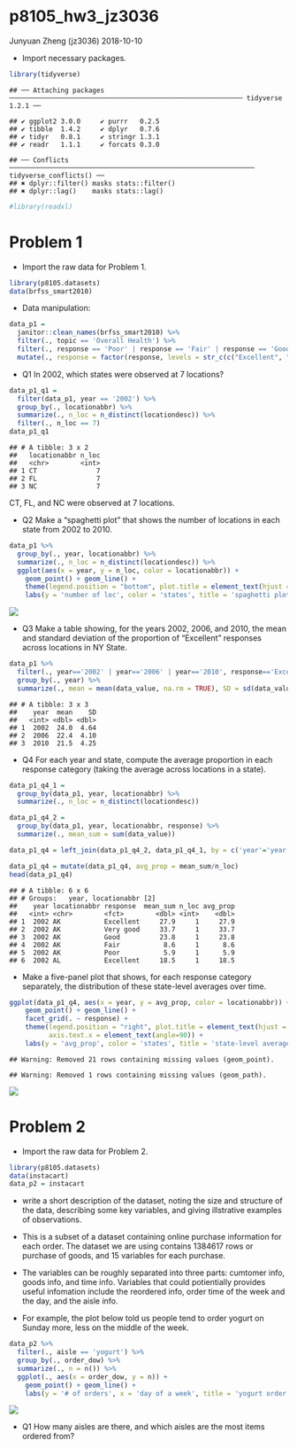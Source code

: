 p8105\_hw3\_jz3036
================
Junyuan Zheng (jz3036)
2018-10-10

-   Import necessary packages.

``` r
library(tidyverse)
```

    ## ── Attaching packages ─────────────────────────────────────────────────────────── tidyverse 1.2.1 ──

    ## ✔ ggplot2 3.0.0     ✔ purrr   0.2.5
    ## ✔ tibble  1.4.2     ✔ dplyr   0.7.6
    ## ✔ tidyr   0.8.1     ✔ stringr 1.3.1
    ## ✔ readr   1.1.1     ✔ forcats 0.3.0

    ## ── Conflicts ────────────────────────────────────────────────────────────── tidyverse_conflicts() ──
    ## ✖ dplyr::filter() masks stats::filter()
    ## ✖ dplyr::lag()    masks stats::lag()

``` r
#library(readxl)
```

Problem 1
=========

-   Import the raw data for Problem 1.

``` r
library(p8105.datasets)
data(brfss_smart2010)
```

-   Data manipulation:

``` r
data_p1 = 
  janitor::clean_names(brfss_smart2010) %>%
  filter(., topic == 'Overall Health') %>%
  filter(., response == 'Poor' | response == 'Fair' | response == 'Good' | response == 'Very good' | response == 'Excellent') %>%
  mutate(., response = factor(response, levels = str_c(c("Excellent", "Very good", "Good", "Fair", "Poor"))))
```

-   Q1 In 2002, which states were observed at 7 locations?

``` r
data_p1_q1 = 
  filter(data_p1, year == '2002') %>% 
  group_by(., locationabbr) %>% 
  summarize(., n_loc = n_distinct(locationdesc)) %>% 
  filter(., n_loc == 7)
data_p1_q1
```

    ## # A tibble: 3 x 2
    ##   locationabbr n_loc
    ##   <chr>        <int>
    ## 1 CT               7
    ## 2 FL               7
    ## 3 NC               7

CT, FL, and NC were observed at 7 locations.

-   Q2 Make a “spaghetti plot” that shows the number of locations in each state from 2002 to 2010.

``` r
data_p1 %>% 
  group_by(., year, locationabbr) %>% 
  summarize(., n_loc = n_distinct(locationdesc)) %>% 
  ggplot(aes(x = year, y = n_loc, color = locationabbr)) +
    geom_point() + geom_line() + 
    theme(legend.position = "bottom", plot.title = element_text(hjust = 0.5)) +
    labs(y = 'number of loc', color = 'states', title = 'spaghetti plot')
```

![](p8105_hw3_jz3036_files/figure-markdown_github/p1_q2-1.png)

-   Q3 Make a table showing, for the years 2002, 2006, and 2010, the mean and standard deviation of the proportion of “Excellent” responses across locations in NY State.

``` r
data_p1 %>%
  filter(., year=='2002' | year=='2006' | year=='2010', response=='Excellent') %>% 
  group_by(., year) %>% 
  summarize(., mean = mean(data_value, na.rm = TRUE), SD = sd(data_value, na.rm = TRUE))
```

    ## # A tibble: 3 x 3
    ##    year  mean    SD
    ##   <int> <dbl> <dbl>
    ## 1  2002  24.0  4.64
    ## 2  2006  22.4  4.10
    ## 3  2010  21.5  4.25

-   Q4 For each year and state, compute the average proportion in each response category (taking the average across locations in a state).

``` r
data_p1_q4_1 = 
  group_by(data_p1, year, locationabbr) %>% 
  summarize(., n_loc = n_distinct(locationdesc))

data_p1_q4_2 =
  group_by(data_p1, year, locationabbr, response) %>%
  summarize(., mean_sum = sum(data_value))

data_p1_q4 = left_join(data_p1_q4_2, data_p1_q4_1, by = c('year'='year', 'locationabbr'='locationabbr'))

data_p1_q4 = mutate(data_p1_q4, avg_prop = mean_sum/n_loc)
head(data_p1_q4)
```

    ## # A tibble: 6 x 6
    ## # Groups:   year, locationabbr [2]
    ##    year locationabbr response  mean_sum n_loc avg_prop
    ##   <int> <chr>        <fct>        <dbl> <int>    <dbl>
    ## 1  2002 AK           Excellent     27.9     1     27.9
    ## 2  2002 AK           Very good     33.7     1     33.7
    ## 3  2002 AK           Good          23.8     1     23.8
    ## 4  2002 AK           Fair           8.6     1      8.6
    ## 5  2002 AK           Poor           5.9     1      5.9
    ## 6  2002 AL           Excellent     18.5     1     18.5

-   Make a five-panel plot that shows, for each response category separately, the distribution of these state-level averages over time.

``` r
ggplot(data_p1_q4, aes(x = year, y = avg_prop, color = locationabbr)) +
    geom_point() + geom_line() +
    facet_grid(. ~ response) +
    theme(legend.position = "right", plot.title = element_text(hjust = 0.5),
          axis.text.x = element_text(angle=90)) +
    labs(y = 'avg_prop', color = 'states', title = 'state-level averages over time')
```

    ## Warning: Removed 21 rows containing missing values (geom_point).

    ## Warning: Removed 1 rows containing missing values (geom_path).

![](p8105_hw3_jz3036_files/figure-markdown_github/p1_q4_2-1.png)

Problem 2
=========

-   Import the raw data for Problem 2.

``` r
library(p8105.datasets)
data(instacart)
data_p2 = instacart
```

-   write a short description of the dataset, noting the size and structure of the data, describing some key variables, and giving illstrative examples of observations.

-   This is a subset of a dataset containing online purchase information for each order. The dataset we are using contains 1384617 rows or purchase of goods, and 15 variables for each purchase.
-   The variables can be roughly separated into three parts: cumtomer info, goods info, and time info. Variables that could potientially provides useful infomation include the reordered info, order time of the week and the day, and the aisle info.
-   For example, the plot below told us people tend to order yogurt on Sunday more, less on the middle of the week.

``` r
data_p2 %>%
  filter(., aisle == 'yogurt') %>% 
  group_by(., order_dow) %>% 
  summarize(., n = n()) %>% 
  ggplot(., aes(x = order_dow, y = n)) +
    geom_point() + geom_line() +
    labs(y = '# of orders', x = 'day of a week', title = 'yogurt order trend')
```

![](p8105_hw3_jz3036_files/figure-markdown_github/p2_example-1.png)

-   Q1 How many aisles are there, and which aisles are the most items ordered from?
